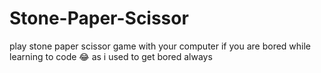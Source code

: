 # Stone-Paper-Scissor

play stone paper scissor game with your computer if you are bored while learning to code 😂
as i used to get bored always 
